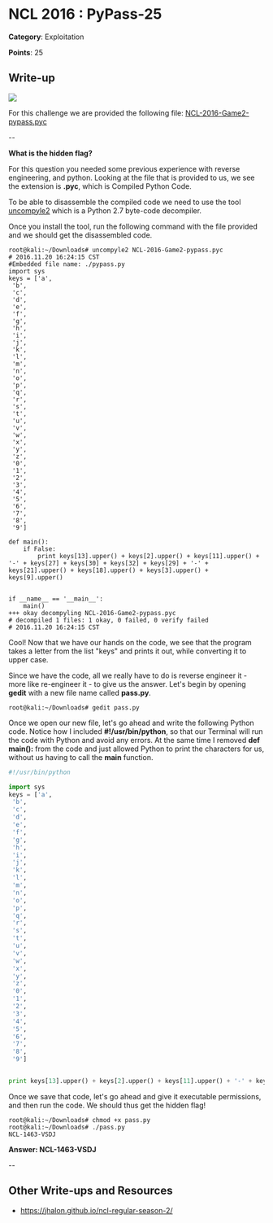 # NCL 2016 : PyPass-25

__Category__: Exploitation

__Points__: 25

## Write-up

<a href="https://jhalon.github.io/images/nclp-6.png"><img src="https://jhalon.github.io/images/nclp-6.png"></a>

For this challenge we are provided the following file: [NCL-2016-Game2-pypass.pyc](https://jhalon.github.io/download/NCL-2016-Game2-pypass.pyc)

--

__What is the hidden flag?__

For this question you needed some previous experience with reverse engineering, and python. Looking at the file that is provided to us, we see the extension is __.pyc__, which is Compiled Python Code.

To be able to disassemble the compiled code we need to use the tool [uncompyle2](https://github.com/wibiti/uncompyle2) which is a Python 2.7 byte-code decompiler.

Once you install the tool, run the following command with the file provided and we should get the disassembled code.

```console
root@kali:~/Downloads# uncompyle2 NCL-2016-Game2-pypass.pyc 
# 2016.11.20 16:24:15 CST
#Embedded file name: ./pypass.py
import sys
keys = ['a',
 'b',
 'c',
 'd',
 'e',
 'f',
 'g',
 'h',
 'i',
 'j',
 'k',
 'l',
 'm',
 'n',
 'o',
 'p',
 'q',
 'r',
 's',
 't',
 'u',
 'v',
 'w',
 'x',
 'y',
 'z',
 '0',
 '1',
 '2',
 '3',
 '4',
 '5',
 '6',
 '7',
 '8',
 '9']

def main():
    if False:
        print keys[13].upper() + keys[2].upper() + keys[11].upper() + '-' + keys[27] + keys[30] + keys[32] + keys[29] + '-' + keys[21].upper() + keys[18].upper() + keys[3].upper() + keys[9].upper()


if __name__ == '__main__':
    main()
+++ okay decompyling NCL-2016-Game2-pypass.pyc 
# decompiled 1 files: 1 okay, 0 failed, 0 verify failed
# 2016.11.20 16:24:15 CST
```

Cool! Now that we have our hands on the code, we see that the program takes a letter from the list "keys" and prints it out, while converting it to upper case.

Since we have the code, all we really have to do is reverse engineer it - more like re-engineer it - to give us the answer. Let's begin by opening __gedit__ with a new file name called __pass.py__.

```console
root@kali:~/Downloads# gedit pass.py
```

Once we open our new file, let's go ahead and write the following Python code. Notice how I included __#!/usr/bin/python__, so that our Terminal will run the code with Python and avoid any errors. At the same time I removed __def main():__ from the code and just allowed Python to print the characters for us, without us having to call the __main__ function.

```python
#!/usr/bin/python

import sys
keys = ['a',
 'b',
 'c',
 'd',
 'e',
 'f',
 'g',
 'h',
 'i',
 'j',
 'k',
 'l',
 'm',
 'n',
 'o',
 'p',
 'q',
 'r',
 's',
 't',
 'u',
 'v',
 'w',
 'x',
 'y',
 'z',
 '0',
 '1',
 '2',
 '3',
 '4',
 '5',
 '6',
 '7',
 '8',
 '9']


print keys[13].upper() + keys[2].upper() + keys[11].upper() + '-' + keys[27] + keys[30] + keys[32] + keys[29] + '-' + keys[21].upper() + keys[18].upper() + keys[3].upper() + keys[9].upper()
```

Once we save that code, let's go ahead and give it executable permissions, and then run the code. We should thus get the hidden flag!

```console
root@kali:~/Downloads# chmod +x pass.py 
root@kali:~/Downloads# ./pass.py 
NCL-1463-VSDJ
```

__Answer: NCL-1463-VSDJ__

--

## Other Write-ups and Resources

* https://jhalon.github.io/ncl-regular-season-2/
